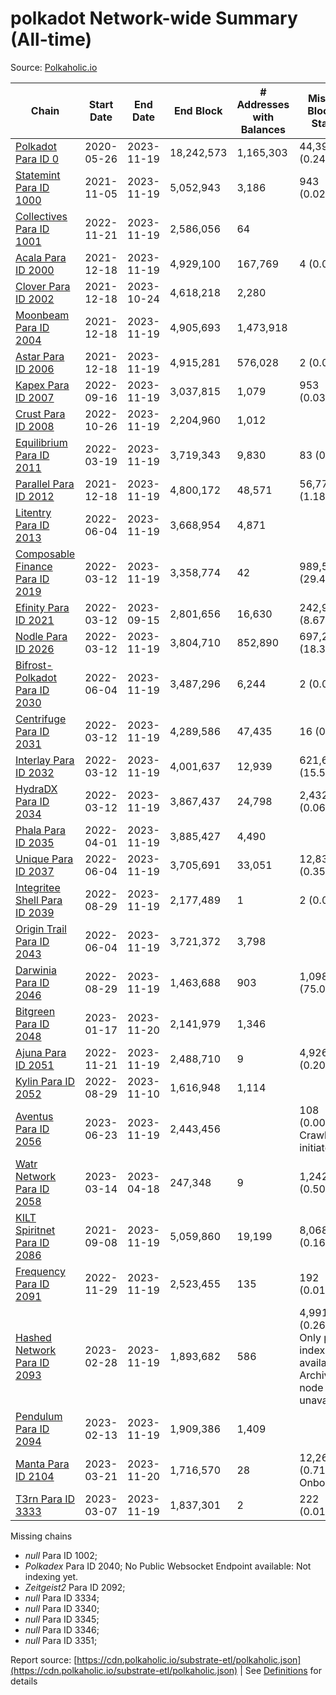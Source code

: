 # polkadot Network-wide Summary (All-time)

Source: [Polkaholic.io](https://polkaholic.io)


| Chain            | Start Date | End Date | End Block | # Addresses with Balances | Missing Blocks / Status |
| ---------------- | ---------- | ---------| --------- | ------------------------- | ----------------------- |
| [Polkadot Para ID 0](/polkadot/0-polkadot) | 2020-05-26 | 2023-11-19 | 18,242,573 |  1,165,303 | 44,391 (0.24%)  |
| [Statemint Para ID 1000](/polkadot/1000-statemint) | 2021-11-05 | 2023-11-19 | 5,052,943 |  3,186 | 943 (0.02%)  |
| [Collectives Para ID 1001](/polkadot/1001-collectives) | 2022-11-21 | 2023-11-19 | 2,586,056 |  64 |    |
| [Acala Para ID 2000](/polkadot/2000-acala) | 2021-12-18 | 2023-11-19 | 4,929,100 |  167,769 | 4 (0.00%)  |
| [Clover Para ID 2002](/polkadot/2002-clover) | 2021-12-18 | 2023-10-24 | 4,618,218 |  2,280 |    |
| [Moonbeam Para ID 2004](/polkadot/2004-moonbeam) | 2021-12-18 | 2023-11-19 | 4,905,693 |  1,473,918 |    |
| [Astar Para ID 2006](/polkadot/2006-astar) | 2021-12-18 | 2023-11-19 | 4,915,281 |  576,028 | 2 (0.00%)  |
| [Kapex Para ID 2007](/polkadot/2007-kapex) | 2022-09-16 | 2023-11-19 | 3,037,815 |  1,079 | 953 (0.03%)  |
| [Crust Para ID 2008](/polkadot/2008-crust) | 2022-10-26 | 2023-11-19 | 2,204,960 |  1,012 |    |
| [Equilibrium Para ID 2011](/polkadot/2011-equilibrium) | 2022-03-19 | 2023-11-19 | 3,719,343 |  9,830 | 83 (0.00%)  |
| [Parallel Para ID 2012](/polkadot/2012-parallel) | 2021-12-18 | 2023-11-19 | 4,800,172 |  48,571 | 56,770 (1.18%)  |
| [Litentry Para ID 2013](/polkadot/2013-litentry) | 2022-06-04 | 2023-11-19 | 3,668,954 |  4,871 |    |
| [Composable Finance Para ID 2019](/polkadot/2019-composable) | 2022-03-12 | 2023-11-19 | 3,358,774 |  42 | 989,571 (29.46%)  |
| [Efinity Para ID 2021](/polkadot/2021-efinity) | 2022-03-12 | 2023-09-15 | 2,801,656 |  16,630 | 242,949 (8.67%)  |
| [Nodle Para ID 2026](/polkadot/2026-nodle) | 2022-03-12 | 2023-11-19 | 3,804,710 |  852,890 | 697,249 (18.33%)  |
| [Bifrost-Polkadot Para ID 2030](/polkadot/2030-bifrost-dot) | 2022-06-04 | 2023-11-19 | 3,487,296 |  6,244 | 2 (0.00%)  |
| [Centrifuge Para ID 2031](/polkadot/2031-centrifuge) | 2022-03-12 | 2023-11-19 | 4,289,586 |  47,435 | 16 (0.00%)  |
| [Interlay Para ID 2032](/polkadot/2032-interlay) | 2022-03-12 | 2023-11-19 | 4,001,637 |  12,939 | 621,675 (15.54%)  |
| [HydraDX Para ID 2034](/polkadot/2034-hydradx) | 2022-03-12 | 2023-11-19 | 3,867,437 |  24,798 | 2,432 (0.06%)  |
| [Phala Para ID 2035](/polkadot/2035-phala) | 2022-04-01 | 2023-11-19 | 3,885,427 |  4,490 |    |
| [Unique Para ID 2037](/polkadot/2037-unique) | 2022-06-04 | 2023-11-19 | 3,705,691 |  33,051 | 12,839 (0.35%)  |
| [Integritee Shell Para ID 2039](/polkadot/2039-integritee-shell) | 2022-08-29 | 2023-11-19 | 2,177,489 |  1 | 2 (0.00%)  |
| [Origin Trail Para ID 2043](/polkadot/2043-origintrail) | 2022-06-04 | 2023-11-19 | 3,721,372 |  3,798 |    |
| [Darwinia Para ID 2046](/polkadot/2046-darwinia) | 2022-08-29 | 2023-11-19 | 1,463,688 |  903 | 1,098,164 (75.03%)  |
| [Bitgreen Para ID 2048](/polkadot/2048-bitgreen) | 2023-01-17 | 2023-11-20 | 2,141,979 |  1,346 |    |
| [Ajuna Para ID 2051](/polkadot/2051-ajuna) | 2022-11-21 | 2023-11-19 | 2,488,710 |  9 | 4,926 (0.20%)  |
| [Kylin Para ID 2052](/polkadot/2052-kylin) | 2022-08-29 | 2023-11-10 | 1,616,948 |  1,114 |    |
| [Aventus Para ID 2056](/polkadot/2056-aventus) | 2023-06-23 | 2023-11-19 | 2,443,456 |   | 108 (0.00%) Crawling initiated |
| [Watr Network Para ID 2058](/polkadot/2058-watr) | 2023-03-14 | 2023-04-18 | 247,348 |  9 | 1,242 (0.50%)  |
| [KILT Spiritnet Para ID 2086](/polkadot/2086-kilt) | 2021-09-08 | 2023-11-19 | 5,059,860 |  19,199 | 8,068 (0.16%)  |
| [Frequency Para ID 2091](/polkadot/2091-frequency) | 2022-11-29 | 2023-11-19 | 2,523,455 |  135 | 192 (0.01%)  |
| [Hashed Network Para ID 2093](/polkadot/2093-hashed) | 2023-02-28 | 2023-11-19 | 1,893,682 |  586 | 4,991 (0.26%) Only partial index available: Archive node unavailable |
| [Pendulum Para ID 2094](/polkadot/2094-pendulum) | 2023-02-13 | 2023-11-19 | 1,909,386 |  1,409 |    |
| [Manta Para ID 2104](/polkadot/2104-manta) | 2023-03-21 | 2023-11-20 | 1,716,570 |  28 | 12,262 (0.71%) Onboarding |
| [T3rn Para ID 3333](/polkadot/3333-t3rn) | 2023-03-07 | 2023-11-19 | 1,837,301 |  2 | 222 (0.01%)  |

Missing chains


* *null* Para ID 1002; 
* *Polkadex* Para ID 2040; No Public Websocket Endpoint available: Not indexing yet.
* *Zeitgeist2* Para ID 2092; 
* *null* Para ID 3334; 
* *null* Para ID 3340; 
* *null* Para ID 3345; 
* *null* Para ID 3346; 
* *null* Para ID 3351; 

Report source: [https://cdn.polkaholic.io/substrate-etl/polkaholic.json](https://cdn.polkaholic.io/substrate-etl/polkaholic.json) | See [Definitions](/DEFINITIONS.md) for details
